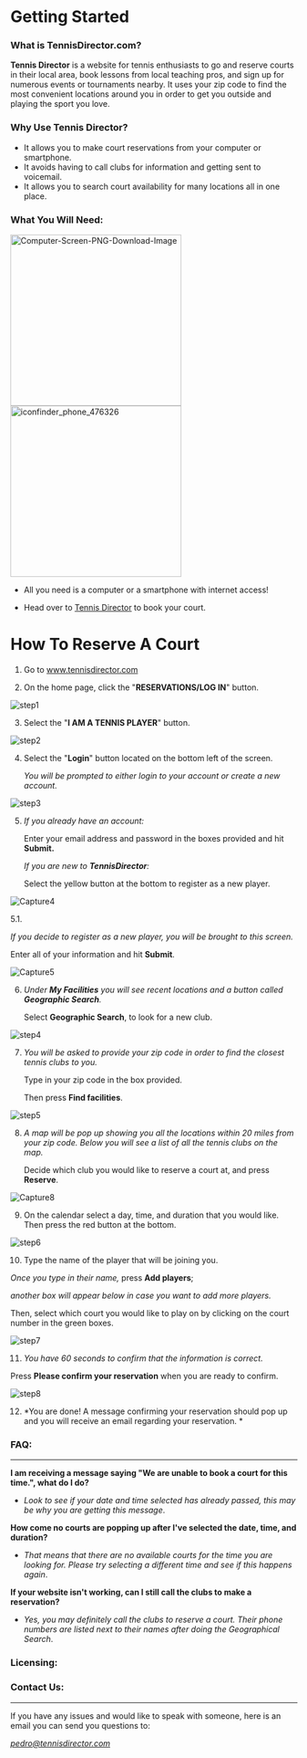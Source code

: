 # Getting Started



### What is TennisDirector.com?

**Tennis Director** is a website for tennis enthusiasts to go and reserve courts in their local area, book lessons from local teaching pros, and sign up for numerous events or tournaments nearby. It uses your zip code to find the most convenient locations around you in order to get you outside and playing the sport you love. 



### Why Use Tennis Director?

- It allows you to make court reservations from your computer or smartphone.
- It avoids having to call clubs for information and getting sent to voicemail.
- It allows you to search court availability for many locations all in one place.



### What You Will Need:



<img src="https://github.com/petrovica17/MyWebsite/blob/master/Computer-Screen-PNG-Download-Image.png" alt="Computer-Screen-PNG-Download-Image" width="300" /> <img src="https://github.com/petrovica17/MyWebsite/blob/master/iconfinder_phone_476326.png" alt="iconfinder_phone_476326" width="300" />

- All you need is a computer or a smartphone with internet access!

- Head over to [Tennis Director](https://tennisdirector.com/) to book your court.



# How To Reserve A Court



1. Go to www.tennisdirector.com

   

2. On the home page, click the "**RESERVATIONS/LOG IN**" button.

![step1](https://github.com/petrovica17/MyWebsite/blob/master/step1.png)





3. Select the "**I AM A TENNIS PLAYER**" button.

![step2](https://github.com/petrovica17/MyWebsite/blob/master/step2.png)





4. Select the "**Login**" button located on the bottom left of the screen. 

   *You will be prompted to either login to your account or create a new account.*

![step3](https://github.com/petrovica17/MyWebsite/blob/master/step3.png)





5. 
   *If you already have an account:* 

   Enter your email address and password in the boxes provided and hit **Submit.** 

   *If you are new to **TennisDirector**:* 

   Select the yellow button at the bottom to register as a new player.

![Capture4](https://github.com/petrovica17/MyWebsite/blob/master/Capture4.PNG)





5.1.   

   *If you decide to register as a new player, you will be brought to this screen.* 
   
   Enter all of your information and hit **Submit**.

![Capture5](https://github.com/petrovica17/MyWebsite/blob/master/Capture5.PNG)





6. *Under **My Facilities** you will see recent locations and a button called **Geographic Search**.* 

   Select **Geographic Search**, to look for a new club.

![step4](https://github.com/petrovica17/MyWebsite/blob/master/step4.png)





7. *You will be asked to provide your zip code in order to find the closest tennis clubs to you.* 

   Type in your zip code in the box provided. 
   
   Then press **Find facilities**.

![step5](https://github.com/petrovica17/MyWebsite/blob/master/step5.png)





8. *A map will be pop up showing you all the locations within 20 miles from your zip code. Below you will see a list of all the tennis clubs on the map.*

   Decide which club you would like to reserve a court at, and press **Reserve**.

![Capture8](https://github.com/petrovica17/MyWebsite/blob/master/Capture8.PNG)





9. On the calendar select a day, time, and duration that you would like. Then press the red button at the bottom.

![step6](https://github.com/petrovica17/MyWebsite/blob/master/step6.png)





10. Type the name of the player that will be joining you. 

   *Once you type in their name,* press **Add players**; 
   
   *another box will appear below in case you want to add more players.*
   
   Then, select which court you would like to play on by clicking on the court number in the green boxes.

![step7](https://github.com/petrovica17/MyWebsite/blob/master/step7.png)





11. *You have *60 seconds* to confirm that the information is correct.*

   Press **Please confirm your reservation** when you are ready to confirm.

![step8](https://github.com/petrovica17/MyWebsite/blob/master/step8.png)





12. *You are done! A message confirming your reservation should pop up and you will receive an email regarding your reservation. *





### FAQ:

****



**I am receiving a message saying "We are unable to book a court for this time.", what do I do?**

- *Look to see if your date and time selected has already passed, this may be why you are getting this message*.

**How come no courts are popping up after I've selected the date, time, and duration?**

- *That means that there are no available courts for the time you are looking for. Please try selecting a different time and see if this happens again*.

**If your website isn't working, can I still call the clubs to make a reservation?**

- *Yes, you may definitely call the clubs to reserve a court. Their phone numbers are listed next to their names after doing the Geographical Search*.


### Licensing:




### Contact Us:

****

If you have any issues and would like to speak with someone, here is an email you can send you questions to:

*pedro@tennisdirector.com*

